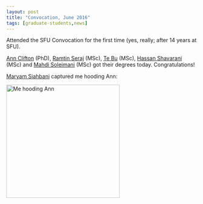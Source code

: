 ```yaml
---
layout: post
title: "Convocation, June 2016"
tags: [graduate-students,news]
---
```


Attended the SFU Convocation for the first time (yes, really; after 14 years at SFU). 

[Ann Clifton](http://www.cs.sfu.ca/~aca69/personal/) (PhD), [Ramtin Seraj](http://www.sfu.ca/~rmehdiza/) (MSc), [Te Bu](https://www.linkedin.com/in/tebu123) (MSc), [Hassan Shavarani](http://shavarani.gigfa.com/CV/) (MSc) and [Mahdi Soleimani](https://www.linkedin.com/in/mehdi-soleimani-9912a426) (MSc) got their degrees today. Congratulations!

[Maryam Siahbani](http://www.cs.sfu.ca/~msiahban/personal/) captured me hooding Ann:

<a href="{{ site.baseurl }}/public/images/convo2016.jpg"><img src="{{ site.baseurl }}/public/images/convo2016.jpg" alt="Me hooding Ann" height="300"/></a>



